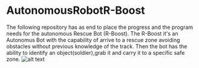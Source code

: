 # AutonomousRobotR-Boost
The following repository has as end to place the progress and the program needs for the autonomous Rescue Bot (R-Boost). The R-Boost it's an Autonomus Bot with the capability of arrive to a rescue zone avoiding obstacles without previous knowledge of the track.  Then the bot has the ability to identify an object(soldier),grab it and carry it to a specific safe zone.
![alt text](http://url/to/img.png)
